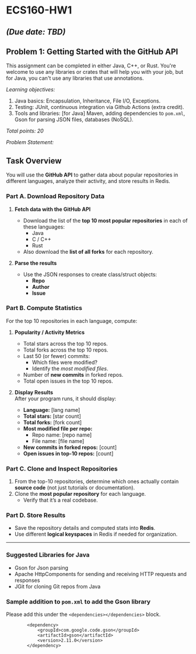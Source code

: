 # ECS160-HW1 
## _(Due date: TBD)_
## Problem 1: Getting Started with the GitHub API  

This assignment can be completed in either Java, C++, or Rust. You're welcome to use any libraries or crates that will help you with your job, but for Java, you can't use any libraries that use annotations.

_Learning objectives:_ 
1. Java basics: Encapsulation, Inheritance, File I/O, Exceptions.
2. Testing: JUnit, continuous integration via Github Actions (extra credit).
3. Tools and libraries: [for Java] Maven, adding dependencies to `pom.xml`, Gson for parsing JSON files, databases (NoSQL).

_Total points: 20_

_Problem Statement:_

## Task Overview
You will use the **GitHub API** to gather data about popular repositories in different languages, analyze their activity, and store results in Redis.  



### Part A. Download Repository Data
1. **Fetch data with the GitHub API**  
   - Download the list of the **top 10 most popular repositories** in each of these languages:  
     - Java  
     - C / C++  
     - Rust  
   - Also download the **list of all forks** for each repository.  

2. **Parse the results**  
   - Use the JSON responses to create class/struct objects:  
     - **Repo**  
     - **Author**  
     - **Issue**  


### Part B. Compute Statistics
For the top 10 repositories in each language, compute:  

1. **Popularity / Activity Metrics**
   - Total stars across the top 10 repos.  
   - Total forks across the top 10 repos.  
   - Last 50 (or fewer) commits:  
     - Which files were modified?  
     - Identify the *most modified files*.  
   - Number of **new commits** in forked repos.  
   - Total open issues in the top 10 repos.  

2. **Display Results**  
   After your program runs, it should display:  
   - **Language:** [lang name]  
   - **Total stars:** [star count]  
   - **Total forks:** [fork count]  
   - **Most modified file per repo:**  
     - Repo name: [repo name]  
     - File name: [file name]  
   - **New commits in forked repos:** [count]  
   - **Open issues in top-10 repos:** [count]  


### Part C. Clone and Inspect Repositories
1. From the top-10 repositories, determine which ones actually contain **source code** (not just tutorials or documentation).  
2. Clone the **most popular repository** for each language.  
   - Verify that it’s a real codebase.  


### Part D. Store Results
- Save the repository details and computed stats into **Redis**.  
- Use different **logical keyspaces** in Redis if needed for organization.




---

### Suggested Libraries for Java
- Gson for Json parsing
- Apache HttpComponents for sending and receiving HTTP requests and responses
- JGit for cloning Git repos from Java

### Sample addition to `pom.xml` to add the Gson library

Please add this under the `<dependencies></dependencies>` block.
```
        <dependency>
            <groupId>com.google.code.gson</groupId>
            <artifactId>gson</artifactId>
            <version>2.11.0</version>
        </dependency>
```


